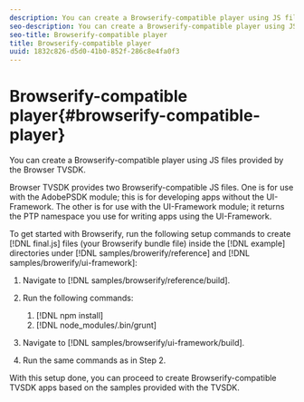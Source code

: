 ```yaml
---
description: You can create a Browserify-compatible player using JS files provided by the Browser TVSDK.
seo-description: You can create a Browserify-compatible player using JS files provided by the Browser TVSDK.
seo-title: Browserify-compatible player
title: Browserify-compatible player
uuid: 1832c826-d5d0-41b0-852f-286c8e4fa0f3
---
```


# Browserify-compatible player{#browserify-compatible-player}

You can create a Browserify-compatible player using JS files provided by the Browser TVSDK.

Browser TVSDK provides two Browserify-compatible JS files. One is for use with the AdobePSDK module; this is for developing apps without the UI-Framework. The other is for use with the UI-Framework module; it returns the PTP namespace you use for writing apps using the UI-Framework.

To get started with Browserify, run the following setup commands to create [!DNL final.js] files (your Browserify bundle file) inside the [!DNL example] directories under [!DNL samples/browerify/reference] and [!DNL samples/browerify/ui-framework]:

1. Navigate to [!DNL samples/browserify/reference/build]. 
1. Run the following commands:

    1. [!DNL npm install] 
    1. [!DNL node_modules/.bin/grunt]

1. Navigate to [!DNL samples/browserify/ui-framework/build]. 
1. Run the same commands as in Step 2.

With this setup done, you can proceed to create Browserify-compatible TVSDK apps based on the samples provided with the TVSDK. 
